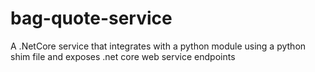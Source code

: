 # bag-quote-service
A .NetCore service that integrates with a python module using a python shim file and exposes .net core web service endpoints
